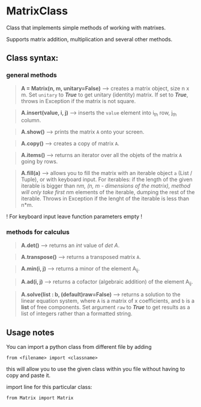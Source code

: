 # MatrixClass
Class that implements simple methods of working with matrixes.

Supports matrix addition, multiplication and several other methods.

## Class syntax:

### general methods
  >__A = Matrix(n, m, unitary=False)__  -->  creates a matrix object, size n x m. Set `unitary` to ***True*** to get unitary (identity) matrix. If set to ***True***, throws in Exception if the matrix is not square.
  
  >__A.insert(value, i, j)__  -->  inserts the `value` element into i<sub>th</sub> row, j<sub>th</sub> column.
  
  >__A.show()__  -->  prints the matrix `A` onto your screen.
  
  >__A.copy()__  -->  creates a copy of matrix `A`.
  
  >__A.items()__  -->  returns an iterator over all the objets of the matrix `A` going by rows.
  
  >__A.fill(a)__  -->  allows you to fill the matrix with an iterable object `a` (List / Tuple), or with keyboard input. For iterables: if the length of the given iterable is bigger than n*m, (n, m - dimensions of the matrix), method will only take first n*m elements of the iterable, dumping the rest of the iterable. Throws in Exception if the lenght of the iterable is less than n*m.
 
!  For keyboard input leave function parameters empty  !
  
 ### methods for calculus
 
 >__A.det()__  -->  returns an _int_ value of _det A_.
 
 >__A.transpose()__  -->  returns a transposed matrix `A`.
 
 >__A.min(i, j)__  -->  returns a minor of the element A<sub>ij</sub>.
 
 >__A.ad(i, j)__  -->  returns a cofactor (algebraic addition) of the element A<sub>ij</sub>.
 
 >__A.solve(list : b, (default)raw=False)__  -->  returns a solution to the linear equation system, where `A` is a matrix of x coefficients, and `b` is a __list__ of free components. Set argument `raw` to ***True*** to get results as a list of integers rather than a formatted string.
 
 ## Usage notes 
 
 You can import a python class from different file by adding 
```
from <filename> import <classname>
```
this will allow you to use the given class within you file without having to copy and paste it.

import line for this particular class:
```
from Matrix import Matrix
```
